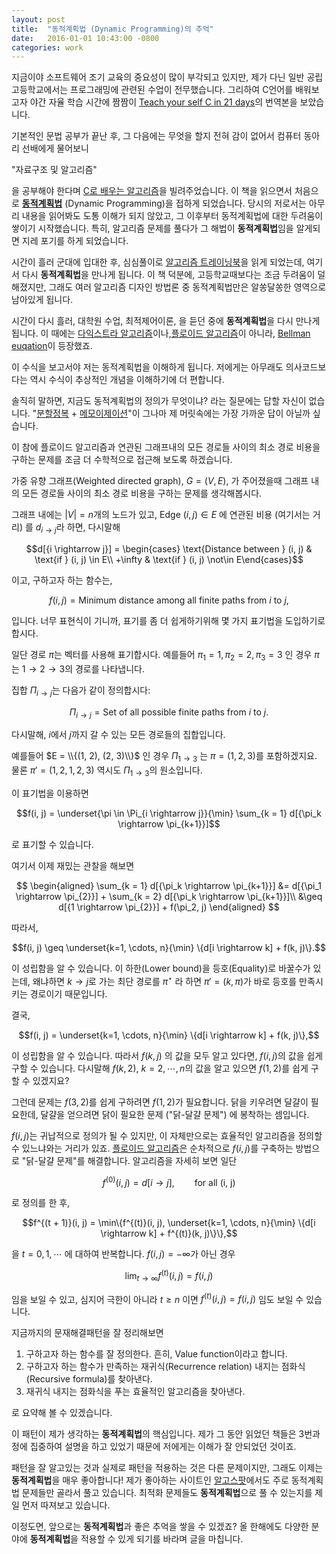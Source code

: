 ```yaml
---
layout: post
title:  "동적계획법 (Dynamic Programming)의 추억"
date:   2016-01-01 10:43:00 -0800
categories: work 
---
```

지금이야 소프트웨어 조기 교육의 중요성이 많이 부각되고 있지만, 제가 다닌 일반 공립 고등학교에서는 프로그래밍에 관련된 수업이 전무했습니다.
그리하여 C언어를 배워보고자 야간 자율 학습 시간에 짬짬이 [Teach your self C in 21 days][book:tyc]의 번역본을 보았습니다.

기본적인 문법 공부가 끝난 후, 그 다음에는 무엇을 할지 전혀 감이 없어서 컴퓨터 동아리 선배에게 물어보니

"자료구조 및 알고리즘"

을 공부해야 한다며 [C로 배우는 알고리즘][book:algorithm-in-c]을 빌려주었습니다.
이 책을 읽으면서 처음으로 **[동적계획법][wiki:dp]** (Dynamic Programming)을 접하게 되었습니다.
당시의 저로서는 아무리 내용을 읽어봐도 도통 이해가 되지 않았고, 그 이후부터 동적계획법에 대한 두려움이 쌓이기 시작했습니다.
특히, 알고리즘 문제를 풀다가 그 해법이 **동적계획법**임을 알게되면 지레 포기를 하게 되었습니다.

시간이 흘러 군대에 입대한 후, 심심풀이로 [알고리즘 트레이닝북][book:algorithm-training]을 읽게 되었는데,
여기서 다시 **동적계획법**을 만나게 됩니다.
이 책 덕분에, 고등학교때보다는 조금 두려움이 덜 해졌지만, 그래도 여러 알고리즘 디자인 방법론 중 동적계획법만은 알쏭달쏭한 영역으로 남아있게 됩니다.

시간이 다시 흘러, 대학원 수업, 최적제어이론, 을 듣던 중에 **동적계획법**을 다시 만나게 됩니다.
이 때에는 [다익스트라 알고리즘][wiki:dijkstra]이나,[플로이드 알고리즘][wiki:floyd]이 아니라, [Bellman euqation][wiki:bellman-eq]이 등장했죠.

이 수식을 보고서야 저는 동적계획법을 이해하게 됩니다. 저에게는 아무래도 의사코드보다는 역시 수식이 추상적인 개념을 이해하기에 더 편합니다.

솔직히 말하면, 지금도 동적계획법의 정의가 무엇이냐? 라는 질문에는 답할 자신이 없습니다. "[분할정복][wiki:dq] + [메모이제이션][wiki:memoization]"이 그나마 제 머릿속에는 가장 가까운 답이 아닐까 싶습니다.


이 참에 플로이드 알고리즘과 연관된 그래프내의 모든 경로들 사이의 최소 경로 비용을 구하는 문제를 조금 더 수학적으로 접근해 보도록 하겠습니다.

가중 유향 그래프(Weighted directed graph), $G = (V, E)$, 가 주어졌을때 그래프 내의 모든 경로들 사이의 최소 경로 비용을 구하는 문제를 생각해봅시다.

그래프 내에는 $|V| = n$개의 노드가 있고, Edge $(i, j) \in E$ 에 연관된 비용 (여기서는 거리) 를 $d_{i \rightarrow j}$라 하면,
다시말해

$$d[{i \rightarrow j}] = \begin{cases} \text{Distance between } (i, j) & \text{if } (i, j) \in E\\ +\infty & \text{if } (i, j) \not\in E\end{cases}$$

이고, 구하고자 하는 함수는,

$$f(i, j) = \text{Minimum distance among all finite paths from $i$ to $j$,}$$

입니다. 너무 표현식이 기니까, 표기를 좀 더 쉽게하기위해 몇 가지 표기법을 도입하기로 합시다.

일단 경로 $\pi$는 벡터를 사용해 표기합시다. 예를들어 $\pi_1 = 1, \pi_2 = 2, \pi_3 = 3$ 인 경우 $\pi$는 $1 \rightarrow 2 \rightarrow 3$의 경로를 나타냅니다.

집합 $\Pi_{i \rightarrow j}$는 다음가 같이 정의합시다:

$$\Pi_{i \rightarrow j} = \text{Set of all possible finite paths from $i$ to $j$}.$$

다시말해, $i$에서 $j$까지 갈 수 있는 모든 경로들의 집합입니다.

예를들어 $E = \\{(1, 2), (2, 3)\\}$ 인 경우 $\Pi_{1 \rightarrow 3}$ 는 $\pi = (1, 2, 3)$를 포함하겠지요.
물론 $\pi' = (1, 2, 1, 2, 3)$ 역시도 $\Pi_{1 \rightarrow 3}$의 원소입니다.

이 표기법을 이용하면

$$f(i, j) = \underset{\pi \in \Pi_{i \rightarrow j}}{\min} \sum_{k = 1} d[{\pi_k \rightarrow \pi_{k+1}}]$$

로 표기할 수 있습니다.

여기서 이제 재밌는 관찰을 해보면

$$
\begin{aligned}
\sum_{k = 1} d[{\pi_k \rightarrow \pi_{k+1}}] &= d[{\pi_1 \rightarrow \pi_{2}}] + \sum_{k = 2} d[{\pi_k \rightarrow \pi_{k+1}}]\\
&\geq d[{1 \rightarrow \pi_{2}}] + f(\pi_2, j)
\end{aligned}
$$

따라서,

$$f(i, j) \geq \underset{k=1, \cdots, n}{\min} \{d[i \rightarrow k] + f(k, j)\}.$$

이 성립함을 알 수 있습니다. 이 하한(Lower bound)을 등호(Equality)로 바꿀수가 있는데, 왜냐하면 $k \rightarrow j$로 가는 최단 경로를 $\pi^{\star}$ 라 하면 $\pi' = (k, \pi)$가 바로 등호를
만족시키는 경로이기 때문입니다. 

결국, 

$$f(i, j) = \underset{k=1, \cdots, n}{\min} \{d[i \rightarrow k] + f(k, j)\},$$

이 성립함을 알 수 있습니다.
따라서 $f(k, j)$ 의 값을 모두 알고 있다면, $f(i, j)$의 값을 쉽게 구할 수 있습니다.
다시말해 $f(k, 2)$, $k = 2, \cdots, n$의 값을 알고 있으면 $f(1, 2)$를 쉽게 구할 수 있겠지요?

그런데 문제는 $f(3, 2)$를 쉽게 구하려면 $f(1, 2)$가 필요합니다. 닭을 키우려면 달걀이 필요한데, 달걀을 얻으려면 닭이 필요한 문제 ("닭-달걀 문제") 에 봉착하는 셈입니다.

$f(i, j)$는 귀납적으로 정의가 될 수 있지만, 이 자체만으로는 효율적인 알고리즘을 정의할 수 있느냐와는 거리가 있죠. 
[플로이드 알고리즘][wiki:floyd]은 순차적으로 $f(i, j)$를 구축하는 방법으로 "닭-달걀 문제"를 해결합니다.
알고리즘을 자세히 보면 일단

$$f^{(0)}(i, j) = d[i \rightarrow j], \qquad \text{for all (i, j)}$$

로 정의를 한 후,

$$f^{(t + 1)}(i, j) =  \min\{f^{(t)}(i, j), \underset{k=1, \cdots, n}{\min} \{d[i \rightarrow k] + f^{(t)}(k, j)\}\},$$

을 $t = 0, 1, \cdots$ 에 대하여 반복합니다. $f(i, j) = -\infty$가 아닌 경우 

$$\lim_{t\rightarrow \infty} f^{(t)}(i, j) = f(i,j)$$

임을 보일 수 있고, 심지어 극한이 아니라 $t \geq n$ 이면 $f^{(t)}(i, j) = f(i,j)$ 임도 보일 수 있습니다.

지금까지의 문재해결패턴을 잘 정리해보면

1. 구하고자 하는 함수를 잘 정의한다. 흔히, Value function이라고 합니다.
1. 구하고자 하는 함수가 만족하는 재귀식(Recurrence relation) 내지는 점화식(Recursive formula)를 찾아낸다.
1. 재귀식 내지는 점화식을 푸는 효율적인 알고리즘을 찾아낸다.

로 요약해 볼 수 있겠습니다.

이 패턴이 제가 생각하는 **동적계획법**의 핵심입니다.
제가 그 동안 읽었던 책들은 3번과정에 집중하여 설명을 하고 있었기 때문에 저에게는 이해가 잘 안되었던 것이죠.

패턴을 잘 알고있는 것과 실제로 패턴을 적용하는 것은 다른 문제이지만, 그래도 이제는 **동적계획법**을 매우 좋아합니다!
제가 좋아하는 사이트인 [알고스팟][algospot]에서도 주로 동적계획법 문제들만 골라서 풀고 있습니다.
최적화 문제들도 **동적계획법**으로 풀 수 있는지를 제일 먼저 따져보고 있습니다.

이정도면, 앞으로는 **동적계획법**과 좋은 추억을 쌓을 수 있겠죠?
올 한해에도 다양한 분야에 **동적계획법**을 적용할 수 있게 되기를 바라며 글을 마칩니다.


[book:tyc]: http://www.amazon.com/Sams-Teach-Yourself-Days-Edition/dp/0672324482
[book:algorithm-in-c]: http://www.yes24.com/24/goods/18003?scode=032&OzSrank=1
[wiki:dp]: https://ko.wikipedia.org/wiki/%EB%8F%99%EC%A0%81_%EA%B3%84%ED%9A%8D%EB%B2%95
[book:algorithm-training]: http://www.yes24.com/24/goods/1396784?scode=032&OzSrank=16
[wiki:dijkstra]: https://ko.wikipedia.org/wiki/%EB%8D%B0%EC%9D%B4%ED%81%AC%EC%8A%A4%ED%8A%B8%EB%9D%BC_%EC%95%8C%EA%B3%A0%EB%A6%AC%EC%A6%98
[wiki:floyd]: https://ko.wikipedia.org/wiki/%ED%94%8C%EB%A1%9C%EC%9D%B4%EB%93%9C-%EC%9B%8C%EC%85%9C_%EC%95%8C%EA%B3%A0%EB%A6%AC%EC%A6%98
[wiki:bellman-ford]: https://ko.wikipedia.org/wiki/%EB%B2%A8%EB%A8%BC-%ED%8F%AC%EB%93%9C_%EC%95%8C%EA%B3%A0%EB%A6%AC%EC%A6%98
[wiki:bellman-eq]: https://en.wikipedia.org/wiki/Bellman_equation
[wiki:dq]: https://ko.wikipedia.org/wiki/%EB%B6%84%ED%95%A0_%EC%A0%95%EB%B3%B5_%EC%95%8C%EA%B3%A0%EB%A6%AC%EC%A6%98
[wiki:memoization]: https://ko.wikipedia.org/wiki/%EB%A9%94%EB%AA%A8%EC%9D%B4%EC%A0%9C%EC%9D%B4%EC%85%98
[algospot]: https://algospot.com/
